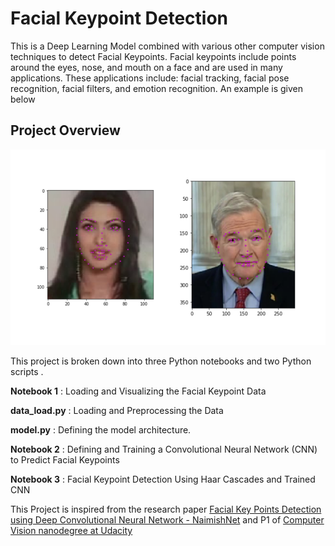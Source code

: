 [//]: # (Image References)


[image1]: ./images/key_pts_example.png "Facial Keypoint Detection"

# Facial Keypoint Detection

This is a Deep Learning Model combined with various other computer vision techniques to detect Facial Keypoints. Facial keypoints include points around the eyes, nose, and mouth on a face and are used in many applications. These applications include: facial tracking, facial pose recognition, facial filters, and emotion recognition. An example is given below

## Project Overview


![Facial Keypoint Detection][image1]

This project is broken down into three Python notebooks and two Python scripts .

__Notebook 1__    : Loading and Visualizing the Facial Keypoint Data

__data_load.py__  : Loading and Preprocessing the Data 

__model.py__      : Defining the model architecture. 

__Notebook 2__    : Defining and Training a Convolutional Neural Network (CNN) to Predict Facial Keypoints

__Notebook 3__    : Facial Keypoint Detection Using Haar Cascades and Trained CNN


This Project is inspired from the research paper [Facial Key Points Detection using Deep
Convolutional Neural Network - NaimishNet](https://arxiv.org/pdf/1710.00977.pdf) and P1 of [Computer Vision nanodegree at Udacity](https://www.udacity.com/course/computer-vision-nanodegree--nd891)


